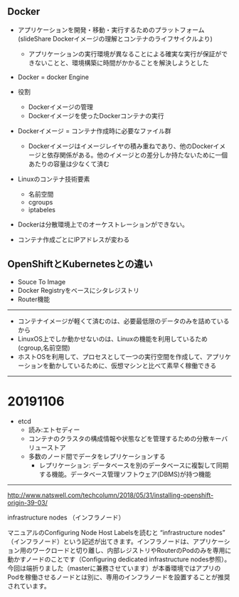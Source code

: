 ## Docker
  * アプリケーションを開発・移動・実行するためのプラットフォーム(slideShare Dockerイメージの理解とコンテナのライフサイクルより)
    * アプリケーションの実行環境が異なることによる確実な実行が保証ができないことと、環境構築に時間がかかることを解決しようとした
  * Docker = docker Engine
  * 役割
    * Dockerイメージの管理
    * Dockerイメージを使ったDockerコンテナの実行
  * Dockerイメージ = コンテナ作成時に必要なファイル群
    * Dockerイメージはイメージレイヤの積み重ねであり、他のDockerイメージと依存関係がある。他のイメージとの差分しか持たないために一個あたりの容量は少なくて済む

  * Linuxのコンテナ技術要素
    * 名前空間
    * cgroups
    * iptabeles

  * Dockerは分散環境上でのオーケストレーションができない。
  * コンテナ作成ごとにIPアドレスが変わる

## OpenShiftとKubernetesとの違い
* Souce To Image
* Docker Registryをベースにシタレジストリ
* Router機能
　
---
* コンテナイメージが軽くて済むのは、必要最低限のデータのみを詰めているから
* LinuxOS上でしか動かせないのは、Linuxの機能を利用しているため(cgroup,名前空間)
* ホストOSを利用して、プロセスとして一つの実行空間を作成して、アプリケーションを動かしているために、仮想マシンと比べて素早く稼働できる

---
# 20191106
* etcd
  * 読み:エトセディー
  * コンテナのクラスタの構成情報や状態などを管理するための分散キーバリューストア
  * 多数のノード間でデータをレプリケーションする
    * レプリケーション: データベースを別のデータベースに複製して同期する機能。データベース管理ソフトウェア(DBMS)が持つ機能
---
http://www.natswell.com/techcolumn/2018/05/31/installing-openshift-origin-39-03/

infrastructure nodes （インフラノード）

マニュアルのConfiguring Node Host Labelsを読むと “infrastructure nodes” （インフラノード）という記述が出てきます。インフラノードは、アプリケーション用のワークロードと切り離し、内部レジストリやRouterのPodのみを専用に動かすノードのことです（Configuring dedicated infrastructure nodes参照）。今回は端折りました（masterに兼務させています）が本番環境ではアプリのPodを稼働させるノードとは別に、専用のインフラノードを設置することが推奨されています。
